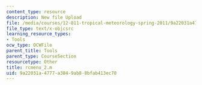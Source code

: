 ```yaml
---
content_type: resource
description: New file Upload
file: /media/courses/12-811-tropical-meteorology-spring-2011/9a22031a4777a3849ab88bfab413ec70_rcmenu_2.m
file_type: text/x-objcsrc
learning_resource_types:
- Tools
ocw_type: OCWFile
parent_title: Tools
parent_type: CourseSection
resourcetype: Other
title: rcmenu_2.m
uid: 9a22031a-4777-a384-9ab8-8bfab413ec70
---
```

